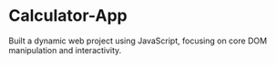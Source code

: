 # Calculator-App
Built a dynamic web project using  JavaScript, focusing on core DOM manipulation and interactivity.

